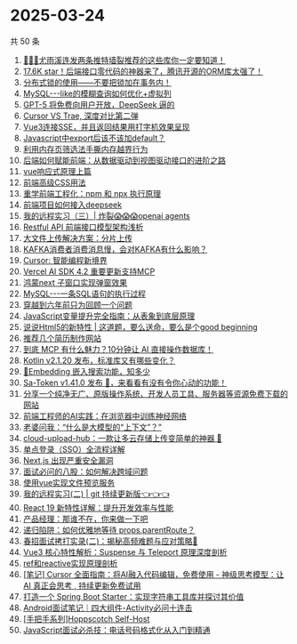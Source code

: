 # 2025-03-24

共 50 条

<!-- BEGIN JUEJIN -->
<!-- 最后更新时间 2025-03-24 00:27:22 +0800 -->
1. [🚀🚀🚀尤雨溪连发两条推特墙裂推荐的这些库你一定要知道！](https://juejin.cn/post/7484131071569772595)
1. [17.6K star！后端接口零代码的神器来了，腾讯开源的ORM库太强了！](https://juejin.cn/post/7483802155063050280)
1. [分布式锁的使用——不要把锁加在事务内！](https://juejin.cn/post/7484023895268278310)
1. [MySQL---like的模糊查询如何优化+虚拟列](https://juejin.cn/post/7484146964478574643)
1. [GPT-5 将免费向用户开放，DeepSeek 逼的](https://juejin.cn/post/7484083121999544374)
1. [Cursor VS Trae, 深度对比第二弹](https://juejin.cn/post/7483883457551040553)
1. [Vue3连接SSE，并且返回结果用打字机效果呈现](https://juejin.cn/post/7483817491443384346)
1. [Javascript中export后该不该加default？](https://juejin.cn/post/7483764202710138906)
1. [利用内存页筛选法手撕内存越界行为](https://juejin.cn/post/7484023895269326886)
1. [后端如何赋能前端：从数据驱动到视图驱动接口的进阶之路](https://juejin.cn/post/7483802155062935592)
1. [vue响应式原理上篇](https://juejin.cn/post/7483667069294526475)
1. [前端高级CSS用法](https://juejin.cn/post/7484470326081503267)
1. [重学前端工程化：npm 和 npx 执行原理](https://juejin.cn/post/7483390393415024692)
1. [前端项目如何接入deepseek](https://juejin.cn/post/7483707213233913907)
1. [我的远程实习（三）| 炸裂😱😱😱openai agents](https://juejin.cn/post/7484146964479475763)
1. [Restful API 前端接口模型架构浅析](https://juejin.cn/post/7483736218191167540)
1. [大文件上传解决方案：分片上传](https://juejin.cn/post/7483709254849544233)
1. [KAFKA消费者消费消息慢，会对KAFKA有什么影响？](https://juejin.cn/post/7484148683438145571)
1. [Cursor: 智能编程新境界](https://juejin.cn/post/7484023895252877339)
1. [Vercel AI SDK 4.2 重要更新支持MCP](https://juejin.cn/post/7484078291248594980)
1. [鸿蒙next 子窗口实现弹窗效果](https://juejin.cn/post/7484023895269802022)
1. [MySQL---一条SQL语句的执行过程](https://juejin.cn/post/7484079795494125594)
1. [穿越到六年前只为回顾一个问题](https://juejin.cn/post/7483701212555460617)
1. [JavaScript变量提升完全指南：从表象到底层原理](https://juejin.cn/post/7484131071570083891)
1. [说说Html5的新特性  |  这道题，要么送命，要么是个good beginning](https://juejin.cn/post/7484088857283854347)
1. [推荐几个简历制作网站](https://juejin.cn/post/7484023895252156443)
1. [到底 MCP 有什么魅力？10分钟让 AI 直接操作数据库！](https://juejin.cn/post/7483790173642440741)
1. [Kotlin v2.1.20 发布，标准库又有哪些变化？](https://juejin.cn/post/7483687583488409636)
1. [🤔Embedding 嵌入搜索功能，知多少](https://juejin.cn/post/7484249031902085183)
1. [Sa-Token v1.41.0 发布 🚀，来看看有没有令你心动的功能！](https://juejin.cn/post/7484191942358499368)
1. [分享一个纯净无广、原版操作系统、开发人员工具、服务器等资源免费下载的网站](https://juejin.cn/post/7484079795493830682)
1. [前端工程师的AI实践：在浏览器中训练神经网络](https://juejin.cn/post/7483865391115911205)
1. [老婆问我：“什么是大模型的“上下文”？”](https://juejin.cn/post/7483790173642506277)
1. [cloud-upload-hub：一款让多云存储上传变简单的神器 🚀](https://juejin.cn/post/7483763157165490191)
1. [单点登录（SSO）全流程详解](https://juejin.cn/post/7483708438683287587)
1. [Next.js 出现严重安全漏洞](https://juejin.cn/post/7484258299488960562)
1. [面试必问的八股：如何解决跨域问题](https://juejin.cn/post/7484164591040921636)
1. [使用vue实现文件预览服务](https://juejin.cn/post/7484202778538065959)
1. [我的远程实习(二) | git 持续更新版👈👈👈](https://juejin.cn/post/7484088857283837963)
1. [React 19 新特性详解：提升开发效率与性能](https://juejin.cn/post/7483802155061706792)
1. [产品经理：那谁不在，你来做一下吧](https://juejin.cn/post/7483763157166718991)
1. [递归陷阱：如何优雅地等待 props.parentRoute？](https://juejin.cn/post/7483501805077266495)
1. [春招面试拷打实录(二)：揭秘高频难题与应对策略🧐](https://juejin.cn/post/7484468071991083035)
1. [Vue3 核心特性解析：Suspense 与 Teleport 原理深度剖析](https://juejin.cn/post/7484454543351595042)
1. [ref和reactive实现原理剖析](https://juejin.cn/post/7484223278233681939)
1. [[笔记] Cursor 全面指南：将AI融入代码编辑，免费使用 - 神级思考模型：让 AI 真正会思考 , 持续更新免费试用](https://juejin.cn/post/7483900235289264143)
1. [打造一个 Spring Boot Starter：实现字符串工具库并探讨其价值](https://juejin.cn/post/7483857573872631858)
1. [Android面试笔记｜四大组件-Activity必问十连击](https://juejin.cn/post/7483806479859777536)
1. [[手把手系列]Hoppscotch Self-Host](https://juejin.cn/post/7484127823176728610)
1. [JavaScript面试必杀技：电话号码格式化从入门到精通](https://juejin.cn/post/7484127823176187938)
<!-- END JUEJIN -->